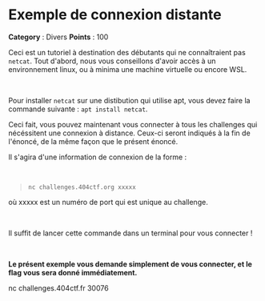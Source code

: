 # Exemple de connexion distante

**Category** : Divers
**Points** : 100

Ceci est un tutoriel à destination des débutants qui ne connaîtraient pas `netcat`.
Tout d'abord, nous vous conseillons d'avoir accès à un environnement linux, ou à minima une machine virtuelle ou encore WSL.

<p class="space">&nbsp;</p>

Pour installer `netcat` sur une distibution qui utilise apt, vous devez faire la commande suivante : `apt install netcat`. </br>

Ceci fait, vous pouvez maintenant vous connecter à tous les challenges qui nécéssitent une connexion à distance. Ceux-ci seront indiqués à la fin de l'énoncé, de la même façon que le présent énoncé.

Il s'agira d'une information de connexion de la forme : 

<p class="space">&nbsp;</p>

> `nc challenges.404ctf.org xxxxx` 

où xxxxx est un numéro de port qui est unique au challenge.

<p class="space">&nbsp;</p>

Il suffit de lancer cette commande dans un terminal pour vous connecter !

<p class="space">&nbsp;</p>

**Le présent exemple vous demande simplement de vous connecter, et le flag vous sera donné immédiatement.**

nc challenges.404ctf.fr 30076



